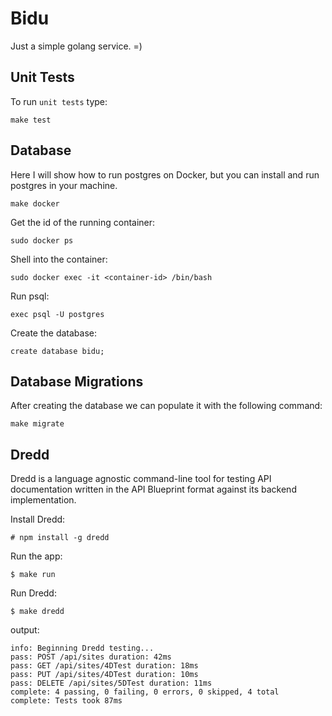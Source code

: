 # Bidu

Just a simple golang service. =)

## Unit Tests

To run `unit tests` type:

```
make test
```

## Database

Here I will show how to run postgres on Docker, but you can install and run
postgres in your machine.

```
make docker
```

Get the id of the running container:

```
sudo docker ps
```

Shell into the container:

```
sudo docker exec -it <container-id> /bin/bash
```

Run psql:

```
exec psql -U postgres
```

Create the database:

```
create database bidu;
```

## Database Migrations

After creating the database we can populate it with the following command:

```
make migrate
```

## Dredd

Dredd is a language agnostic command-line tool for testing API documentation written in
the API Blueprint format against its backend implementation.

Install Dredd:

```
# npm install -g dredd
```

Run the app:

```
$ make run
```

Run Dredd:

```
$ make dredd
```

output:

```
info: Beginning Dredd testing...
pass: POST /api/sites duration: 42ms
pass: GET /api/sites/4DTest duration: 18ms
pass: PUT /api/sites/4DTest duration: 10ms
pass: DELETE /api/sites/5DTest duration: 11ms
complete: 4 passing, 0 failing, 0 errors, 0 skipped, 4 total
complete: Tests took 87ms
```
